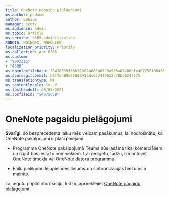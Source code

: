 ```yaml
---
title: OneNote pagaidu pielāgojumi
ms.author: pebaum
author: pebaum
manager: scotv
ms.audience: Admin
ms.topic: article
ms.service: o365-administration
ROBOTS: NOINDEX, NOFOLLOW
localization_priority: Priority
ms.collection: Adm_O365
ms.custom:
- "9002315"
- "4508"
ms.openlocfilehash: 38438839336b12b02a683a0720a985a07480cfc467798f3046b809b0144460b1
ms.sourcegitcommit: b5f7da89a650d2915dc652449623c78be6247175
ms.translationtype: MT
ms.contentlocale: lv-LV
ms.lasthandoff: 08/05/2021
ms.locfileid: "54075659"
---
```

# <a name="onenote-temporary-adjustments"></a>OneNote pagaidu pielāgojumi

**Svarīgi**: šo bezprecedenta laiku mēs veicam pasākumus, lai nodrošinātu, ka OneNote pakalpojumi ir plaši pieejami.

- Programma OneNote pakalpojumā Teams būs lasāma tikai komerciāliem un izglītības iestāžu nomniekiem. Lai rediģētu, lūdzu, izmantojiet OneNote tīmekļa vai OneNote datora programmu.

- Failu pielikumu lejupielādes lielums un sinhronizācijas biežums ir mainīts.

Lai iegūtu papildinformāciju, lūdzu, apmeklējiet [OneNote pagaidu pielāgojumi](https://techcommunity.microsoft.com/t5/onenote-service-updates/awareness-of-temporary-adjustments-in-microsoft-onenote/m-p/1248100).
